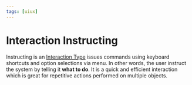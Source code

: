 ```yaml
---
tags: [uiux]
---
```


# Interaction Instructing

Instructing is an [Interaction Type](202304161023.md) issues commands using
keyboard shortcuts and option selections via menu. In other words, the user
instruct the system by telling it **what to do**. It is a quick and efficient
interaction which is great for repetitive actions performed on multiple objects.
